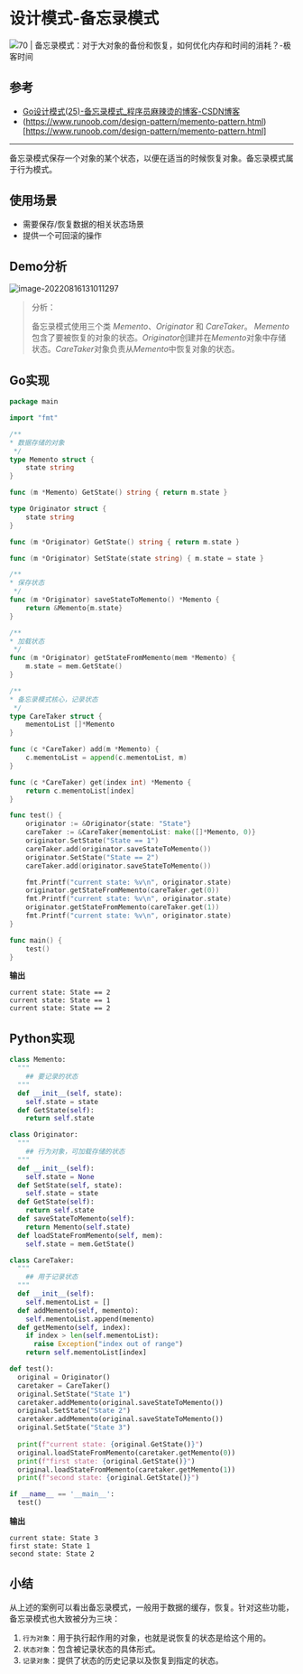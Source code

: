 # 设计模式-备忘录模式

![70 | 备忘录模式：对于大对象的备份和恢复，如何优化内存和时间的消耗？-极客时间](https://encrypted-tbn0.gstatic.com/images?q=tbn:ANd9GcS4aW9Wu8nozp2pKXNh1lHovb-8TJ1iR5Digg&usqp=CAU)

## 参考

- [Go设计模式(25)-备忘录模式_程序员麻辣烫的博客-CSDN博客](https://blog.csdn.net/shida219/article/details/119722900)
- (https://www.runoob.com/design-pattern/memento-pattern.html)[https://www.runoob.com/design-pattern/memento-pattern.html]

---

备忘录模式保存一个对象的某个状态，以便在适当的时候恢复对象。备忘录模式属于行为模式。

## 使用场景

- 需要保存/恢复数据的相关状态场景
- 提供一个可回滚的操作

## Demo分析

![image-20220816131011297](C:\Users\86136\AppData\Roaming\Typora\typora-user-images\image-20220816131011297.png)

> 分析：
>
> 备忘录模式使用三个类 *Memento*、*Originator* 和 *CareTaker*。 *Memento*包含了要被恢复的对象的状态。*Originator*创建并在*Memento*对象中存储状态。*CareTaker*对象负责从*Memento*中恢复对象的状态。

## Go实现

```go
package main

import "fmt"

/**
* 数据存储的对象
 */
type Memento struct {
	state string
}

func (m *Memento) GetState() string { return m.state }

type Originator struct {
	state string
}

func (m *Originator) GetState() string { return m.state }

func (m *Originator) SetState(state string) { m.state = state }

/**
* 保存状态
 */
func (m *Originator) saveStateToMemento() *Memento {
	return &Memento{m.state}
}

/**
* 加载状态
 */
func (m *Originator) getStateFromMemento(mem *Memento) {
	m.state = mem.GetState()
}

/**
* 备忘录模式核心，记录状态
 */
type CareTaker struct {
	mementoList []*Memento
}

func (c *CareTaker) add(m *Memento) {
	c.mementoList = append(c.mementoList, m)
}

func (c *CareTaker) get(index int) *Memento {
	return c.mementoList[index]
}

func test() {
	originator := &Originator{state: "State"}
	careTaker := &CareTaker{mementoList: make([]*Memento, 0)}
	originator.SetState("State == 1")
	careTaker.add(originator.saveStateToMemento())
	originator.SetState("State == 2")
	careTaker.add(originator.saveStateToMemento())

	fmt.Printf("current state: %v\n", originator.state)
	originator.getStateFromMemento(careTaker.get(0))
	fmt.Printf("current state: %v\n", originator.state)
	originator.getStateFromMemento(careTaker.get(1))
	fmt.Printf("current state: %v\n", originator.state)
}

func main() {
	test()
}
```

**输出**

```
current state: State == 2
current state: State == 1
current state: State == 2
```

## Python实现

```python
class Memento:
  """
    ## 要记录的状态
  """
  def __init__(self, state):
    self.state = state
  def GetState(self):
    return self.state

class Originator:
  """
    ## 行为对象，可加载存储的状态
  """
  def __init__(self):
    self.state = None
  def SetState(self, state):
    self.state = state
  def GetState(self):
    return self.state
  def saveStateToMemento(self):
    return Memento(self.state)
  def loadStateFromMemento(self, mem):
    self.state = mem.GetState()

class CareTaker:
  """
    ## 用于记录状态
  """
  def __init__(self):
    self.mementoList = []
  def addMemento(self, memento):
    self.mementoList.append(memento)
  def getMemento(self, index):
    if index > len(self.mementoList):
      raise Exception("index out of range")
    return self.mementoList[index]

def test():
  original = Originator()
  caretaker = CareTaker()
  original.SetState("State 1")
  caretaker.addMemento(original.saveStateToMemento())
  original.SetState("State 2")
  caretaker.addMemento(original.saveStateToMemento())
  original.SetState("State 3")
  
  print(f"current state: {original.GetState()}")
  original.loadStateFromMemento(caretaker.getMemento(0))
  print(f"first state: {original.GetState()}")
  original.loadStateFromMemento(caretaker.getMemento(1))
  print(f"second state: {original.GetState()}")

if __name__ == '__main__':
  test()
```

**输出**

```
current state: State 3
first state: State 1
second state: State 2
```

## 小结

从上述的案例可以看出备忘录模式，一般用于数据的缓存，恢复。针对这些功能，备忘录模式也大致被分为三块：

1. ``行为对象``：用于执行起作用的对象，也就是说恢复的状态是给这个用的。
2. ``状态对象``：包含被记录状态的具体形式。
3. ``记录对象``：提供了状态的历史记录以及恢复到指定的状态。